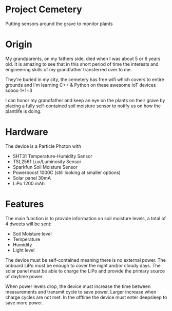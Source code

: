 # Project Cemetery
Putting sensors around the grave to monitor plants

# Origin
My grandparents, on my fathers side, died when I was about 5 or 6 years old. It is amazing to see that in this short period of time the interests and engineering skills of my grandfather transferred over to me.

They're buried in my city, the cemetery has free wifi which covers to entire grounds and I'm learning C++ & Python on these awesome IoT devices soooo 1+1=3

I can honor my grandfather and keep an eye on the plants on their grave by placing a fully self-contained soil moisture sensor to notify us on how the plantlife is doing.

# Hardware
The device is a Particle Photon with
- SHT31 Temperature-Humidity Sensor
- TSL2561 Lux/Luminosity Sensor
- Sparkfun Soil Moisture Sensor
- Powerboost 1000C (still looking at smaller options)
- Solar panel 30mA
- LiPo 1200 mAh

# Features
The main function is to provide information on soil moisture levels, a total of 4 dweets will be sent:
- Soil Moisture level
- Temperature
- Humidity
- Light level

The device must be self-contained meaning there is no external power. The onboard LiPo must be enough to cover the night and/or cloudy days. The solar panel must be able to charge the LiPo and provide the primary source of daytime power.

When power levels drop, the device must increase the time between measurements and transmit cycle to save power. Larger increase when charge cycles are not met.
In the offtime the device must enter deepsleep to save more power.

